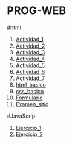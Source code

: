 # PROG-WEB
#html
1. [Actividad_1](Actividad_1/index.html)
2. [Actividad_2](Actividad_2/index.html)
3. [Actividad_3](Actividad_3/index.html)
4. [Actividad_4](Actividad_4/index.html)
5. [Actividad_5](Actividad_5/index.html)
6. [Actividad_6](Actividad_6/index.html)
7. [Actividad_7](Actividad_7/index.html)
8. [html_basico](html_basico/index.html)
9. [css_basico](css_basico/index.html)
10. [Formulario](Formulario/index.html)
11. [Examen_sitio](Sitio/index.html)
    
#JavaScrip
1. [Ejercicio_1](Calculadora_JS_1/index.html)
2. [Ejercicio_2](EjercicioJS_2/index.html)
   
    
